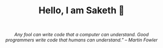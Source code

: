 <h1 align="center">Hello, I am Saketh 👋</h1><br>
<p align="center"><i>Any fool can write code that a computer can understand. Good programmers write code that humans can understand.” – Martin Fowler<i></p>

  
  
  <!--
**saketh12072002/saketh12072002** is a ✨ _special_ ✨ repository because its `README.md` (this file) appears on your GitHub profile.

Here are some ideas to get you started:

- 🔭 I’m currently working on ...
- 🌱 I’m currently learning ...
- 👯 I’m looking to collaborate on ...
- 🤔 I’m looking for help with ...
- 💬 Ask me about ...
- 📫 How to reach me: ...
- 😄 Pronouns: ...
- ⚡ Fun fact: ...
-->
